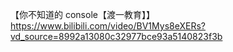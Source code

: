 【你不知道的 console【渡一教育】】https://www.bilibili.com/video/BV1Mys8eXERs?vd_source=8992a13080c32977bce93a5140823f3b
